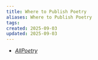 ```yaml
---
title: Where to Publish Poetry
aliases: Where to Publish Poetry
tags:
created: 2025-09-03
updated: 2025-09-03
---
```


- [_AllPoetry_](https://allpoetry.com/)